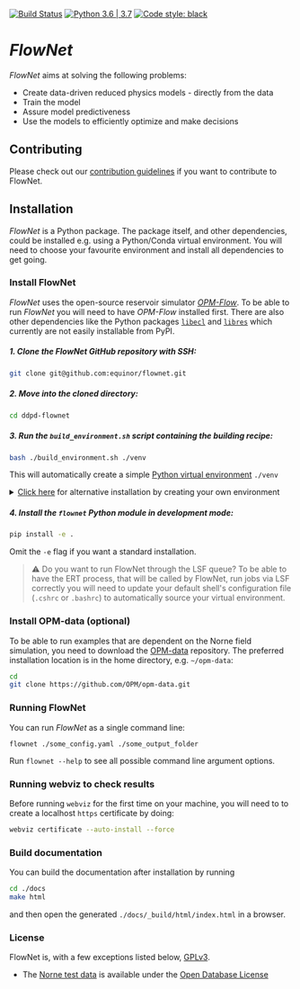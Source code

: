 [![Build Status](https://travis-ci.com/equinor/flownet.svg?token=zKASDqz9PfgMt9WutZq4&branch=master)](https://travis-ci.com/equinor/flownet)
[![Python 3.6 | 3.7](https://img.shields.io/badge/python-3.6%20|%203.7-blue.svg)](https://www.python.org/)
[![Code style: black](https://img.shields.io/badge/code%20style-black-000000.svg)](https://github.com/psf/black)

# _FlowNet_

_FlowNet_ aims at solving the following problems:

* Create data-driven reduced physics models - directly from the data
* Train the model
* Assure model predictiveness
* Use the models to efficiently optimize and make decisions

## Contributing

Please check out our [contribution guidelines](CONTRIBUTING.md) if you want to contribute to FlowNet.

## Installation

_FlowNet_ is a Python package. The package itself, and other dependencies,
could be installed e.g. using a Python/Conda virtual environment. You will
need to choose your favourite environment and install all dependencies
to get going.

### Install FlowNet

_FlowNet_ uses the open-source reservoir simulator [_OPM-Flow_](https://opm-project.org/?page_id=19). To be able to run _FlowNet_ you will need to have _OPM-Flow_
installed first. There are also other dependencies like the Python packages [`libecl`](https://github.com/equinor/libecl) and
[`libres`](https://github.com/equinor/libres) which currently are not easily installable from PyPI.

##### 1. Clone the _FlowNet_ GitHub repository with SSH:
```bash
git clone git@github.com:equinor/flownet.git
```

##### 2. Move into the cloned directory:
```bash
cd ddpd-flownet
```

##### 3. Run the `build_environment.sh` script containing the building recipe: 
```bash
bash ./build_environment.sh ./venv
```
This will automatically create a simple [Python virtual environment](docs.python.org/3/library/venv.html) `./venv`

<details>
<summary><u>Click here</u> for alternative installation by creating your own environment</summary>

#### A. Python virtual environment
##### A.1. Create a [Python virtual environment](docs.python.org/3/library/venv.html) named `venv` yourself:
```bash
python3 -m venv ./venv
```
##### A.2. Activate the environment:
```bash
source ./venv/bin/activate
```
##### A.3. Run the build script providing the path to the Python virtual environment:
```bash
./build_environment.sh $VIRTUAL_ENV
```
or
#### B. Conda environment
##### B.1. Create a [Conda environment](docs.conda.io/projects/conda/en/latest/user-guide/concepts/environments.html)
```bash
conda create -n venv python=3.7
```
##### B.2. Activate the environment:
```bash
conda activate venv
```
##### B.3. Fix path to Python packages:
```bash
conda create -n flownet python=3.7
conda activate flownet
echo "$CONDA_PREFIX/lib/python3.7/dist-packages" > $CONDA_PREFIX/lib/python3.7/site-packages/dist-packages.pth
```
##### B.4. Run the build script providing the path to the Conda environment:
```bash
./build_environment.sh $CONDA_PREFIX
```

</details>

##### 4. Install the `flownet` Python module in development mode:
```bash
pip install -e .
```
Omit the `-e` flag if you want a standard installation.

> :warning: Do you want to run FlowNet through the LSF queue?
To be able to have the ERT process, that will be called by FlowNet,
run jobs via LSF correctly you will need to update your default shell's
configuration file (`.cshrc` or `.bashrc`) to automatically source your
virtual environment.
> 

### Install OPM-data (optional)

To be able to run examples that are dependent on the Norne field simulation,
you need to download the [OPM-data](https://github.com/OPM/opm-data) repository.
The preferred installation location is in the home directory, e.g. `~/opm-data`:

```bash
cd
git clone https://github.com/OPM/opm-data.git
```

### Running FlowNet

You can run _FlowNet_ as a single command line:
```
flownet ./some_config.yaml ./some_output_folder
```
Run `flownet --help` to see all possible command line argument options.

### Running webviz to check results

Before running `webviz` for the first time on your machine, you will need to to create a localhost `https` certificate by doing:
```bash
webviz certificate --auto-install --force
```

### Build documentation

You can build the documentation after installation by running
```bash
cd ./docs
make html
```
and then open the generated `./docs/_build/html/index.html` in a browser.

### License

FlowNet is, with a few exceptions listed below, [GPLv3](./LICENSE).

- The [Norne test data](./tests/data/norne.tar.gz) is available under the [Open Database License](http://opendatacommons.org/licenses/odbl/1.0/)
